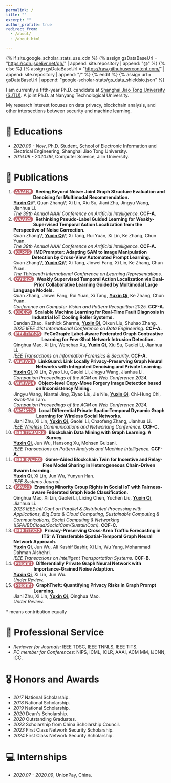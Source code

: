 ```yaml
---
permalink: /
title: ""
excerpt: ""
author_profile: true
redirect_from: 
  - /about/
  - /about.html

---
```


<style>
.pubtitle{
    background: #BD666D;
    color: white;
    font-size: 13.5px;
    padding: 1px 5px 1px 5px;
    border-radius: 10px;
    float: left;
    font-weight: bold;
}
.font-bold{
    font-weight:bold;
}
</style>


{% if site.google_scholar_stats_use_cdn %}
{% assign gsDataBaseUrl = "https://cdn.jsdelivr.net/gh/" | append: site.repository | append: "@" %}
{% else %}
{% assign gsDataBaseUrl = "https://raw.githubusercontent.com/" | append: site.repository | append: "/" %}
{% endif %}
{% assign url = gsDataBaseUrl | append: "google-scholar-stats/gs_data_shieldsio.json" %}

<span class='anchor' id='about-me'></span>

I am currently a fifth-year Ph.D. candidate at [Shanghai Jiao Tong University (SJTU)](https://en.sjtu.edu.cn/). A joint Ph.D. at Nanyang Technological University.

My research interest focuses on data privacy, blockchain analysis, and other intersections between security and machine learning. 

# 📖 Educations
- *2020.09 - Now*, Ph.D. Student, School of Electronic Information and Electrical Engineering, Shanghai Jiao Tong University. 
- *2016.09 - 2020.06*, Computer Science, Jilin University. 

<span class='anchor' id='publications'></span>

# 📝 Publications 
1. <div class="pubtitle">AAAI25</div> &nbsp; <b>Seeing Beyond Noise: Joint Graph Structure Evaluation and Denoising for Multimodal Recommendation.</b> <br /> <u><b>Yuxin Qi</b></u>\*, Quan Zhang\*, Xi Lin, Xiu Su, Jiani Zhu, Jingyu Wang, Jianhua Li. <br /> <i>The 39th Annual AAAI Conference on Artificial Intelligence.</i> <b>CCF-A.</b>

2. <div class="pubtitle">AAAI25</div> &nbsp; <b>Rethinking Pseudo-Label Guided Learning for Weakly-Supervised Temporal Action Localization from the Perspective of Noise Correction.</b> <br /> Quan Zhang\*, <u><b>Yuxin Qi</b></u>\*, Xi Tang, Rui Yuan, Xi Lin, Ke Zhang, Chun Yuan. <br /> <i>The 39th Annual AAAI Conference on Artificial Intelligence.</i> <b>CCF-A.</b>

3. <div class="pubtitle">ICLR25</div> &nbsp; <b>IMDPrompter: Adapting SAM to Image Manipulation Detection by Cross-View Automated Prompt Learning.</b> <br /> Quan Zhang\*, <u><b>Yuxin Qi</b></u>\*, Xi Tang, Jinwei Fang, Xi Lin, Ke Zhang, Chun Yuan. <br /> <i>The Thirteenth International Conference on Learning Representations.</i>

4. <div class="pubtitle">CVPR25</div> &nbsp; <b>Weakly Supervised Temporal Action Localization via Dual-Prior Collaborative Learning Guided by Multimodal Large Language Models.</b> <br /> Quan Zhang, Jinwei Fang, Rui Yuan, Xi Tang, <u><b>Yuxin Qi</b></u>, Ke Zhang, Chun Yuan. <br /> <i>Conference on Computer Vision and Pattern Recognition 2025.</i> <b>CCF-A.</b>

5. <div class="pubtitle">ICDE25</div> &nbsp; <b>Scalable Machine Learning for Real-Time Fault Diagnosis in Industrial IoT Cooling Roller Systems.</b> <br /> Dandan Zhao, Karthick Sharma, <u><b>Yuxin Qi</b></u>, Qixun Liu, Shuhao Zhang. <br /> <i>2025 IEEE 41st International Conference on Data Engineering.</i> <b>CCF-A.</b>

6. <div class="pubtitle">IEEE TIFS25</div> &nbsp; <b>FeCoGraph: Label-Aware Federated Graph Contrastive Learning for Few-Shot Network Intrusion Detection. </b> <br /> Qinghua Mao, Xi Lin, Wenchao Xu, <u><b>Yuxin Qi</b></u>, Xiu Su, Gaolei Li, Jianhua Li. <br /> <i>IEEE Transactions on Information Forensics & Security.</i> <b>CCF-A.</b>

7. <div class="pubtitle">WWW24</div> &nbsp; <b>LinkGuard: Link Locally Privacy-Preserving Graph Neural Networks with Integrated Denoising and Private Learning.</b> <br /> <u><b>Yuxin Qi</b></u>, Xi Lin, Ziyao Liu, Gaolei Li, Jingyu Wang, Jianhua Li. <br /> <i>Companion Proceedings of the ACM on Web Conference 2024.</i>

8. <div class="pubtitle">WWW24</div> &nbsp; <b>Object-level Copy-Move Forgery Image Detection based on Inconsistency Mining.</b> <br /> Jingyu Wang, Niantai Jing, Ziyao Liu, Jie Nie, <u><b>Yuxin Qi</b></u>, Chi-Hung Chi, Kwok-Yan Lam. <br /> <i>Companion Proceedings of the ACM on Web Conference 2024.</i>

9. <div class="pubtitle">WCNC24</div> &nbsp; <b>Local Differential Private Spatio-Temporal Dynamic Graph Learning for Wireless Social Networks. </b> <br /> Jiani Zhu, Xi Lin, <u><b>Yuxin Qi</b></u>, Gaolei Li, Chaofeng Zhang, Jianhua Li. <br /> <i>IEEE Wireless Communications and Networking Conference.</i> <b>CCF-C.</b>

10. <div class="pubtitle">IEEE TPAMI23</div> &nbsp; <b>Blockchain Data Mining with Graph Learning: A Survey.</b> <br /> <u><b>Yuxin Qi</b></u>, Jun Wu, Hansong Xu, Mohsen Guizani. <br /> <i>IEEE Transactions on Pattern Analysis and Machine Intelligence.</i> <b>CCF-A.</b>

11. <div class="pubtitle">IEEE SysJ23</div> &nbsp; <b>Game-Aided Blockchain Twin for Incentive and Relay-Free Model Sharing in Heterogeneous Chain-Driven Swarm Learning.</b> <br /> <u><b>Yuxin Qi</b></u>, Xi Lin, Jun Wu, Yunyun Han. <br /> <i>IEEE Systems Journal.</i>

12. <div class="pubtitle">ISPA23</div> &nbsp; <b>Ensuring Minority Group Rights in Social IoT with Fairness-aware Federated Graph Node Classification. </b> <br /> Qinghua Mao, Xi Lin, Gaolei Li, Lixing Chen, Yuchen Liu, <u><b>Yuxin Qi</b></u>, Jianhua Li. <br /> <i>2023 IEEE Intl Conf on Parallel & Distributed Processing with Applications, Big Data & Cloud Computing, Sustainable Computing & Communications, Social Computing & Networking (ISPA/BDCloud/SocialCom/SustainCom).</i> <b>CCF-C.</b>

13. <div class="pubtitle">IEEE TITS22</div> &nbsp; <b>Privacy-Preserving Cross-Area Traffic Forecasting in ITS: A Transferable Spatial-Temporal Graph Neural Network Approach.</b> <br /> <u><b>Yuxin Qi</b></u>, Jun Wu, Ali Kashif Bashir, Xi Lin, Wu Yang, Mohammad Dahman Alshehri. <br /> <i>IEEE Transactions on Intelligent Transportation Systems.</i> <b>CCF-B.</b>

14. <div class="pubtitle">Preprint</div> &nbsp; <b>Differentially Private Graph Neural Network with Importance-Grained Noise Adaption. </b> <br /> <u><b>Yuxin Qi</b></u>, Xi Lin, Jun Wu. <br /> <i>Under Review.</i>

15. <div class="pubtitle">Preprint</div> &nbsp; <b>GraphTheft: Quantifying Privacy Risks in Graph Prompt Learning. </b> <br /> Jiani Zhu, Xi Lin, <u><b>Yuxin Qi</b></u>, Qinghua Mao. <br /> <i>Under Review.</i>

\* means contribution equally

# 💬 Professional Service
- *Reviewer for Journals:* IEEE TDSC, IEEE TNNLS, IEEE TITS.
- *PC member for Conferences:* NIPS, ICML, ICLR, AAAI, ACM MM, IJCNN, ICC. 

# 🎖 Honors and Awards
- *2017* National Scholarship. 
- *2018* National Scholarship.
- *2019* National Scholarship.
- *2020* Dean's Scholarship.
- *2020* Outstanding Graduates.
- *2023* Scholarship from China Scholarship Council.
- *2023* First Class Network Security Scholarship.
- *2024* First Class Network Security Scholarship.


# 💻 Internships
- *2020.07 - 2020.09*, UnionPay, China.

